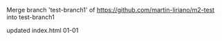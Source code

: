 Merge branch 'test-branch1' of https://github.com/martin-liriano/m2-test into test-branch1

updated index.html 01-01

